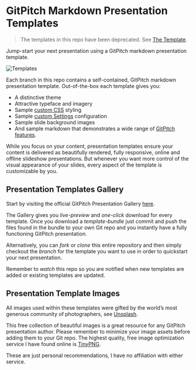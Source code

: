 # GitPitch Markdown Presentation Templates

> The templates in this repo have been deprecated. See [The Template](https://github.com/gitpitch/the-template).


Jump-start your next presentation using a GitPitch markdown
presentation template.

![Templates](assets/image/templates.gif)

Each branch in this repo contains a self-contained, GitPitch
markdown presentation template. Out-of-the-box each template
gives you:

- A distinctive theme
- Attractive typeface and imagery
- Sample [custom CSS](https://github.com/gitpitch/gitpitch/wiki/Slideshow-Custom-CSS) styling
- Sample [custom Settings](https://github.com/gitpitch/gitpitch/wiki/Slideshow-Settings) configuration
- Sample slide background images
- And sample markdown that demonstrates a wide range of [GitPitch features](https://gitpitch.com/features.html).

While you focus on your content, presentation templates
ensure your content is delivered as beautifully rendered, fully
responsive, online and offline slideshow presentations. But whenever you want more control of the visual appearance of your slides, every aspect of the template is customizable by you.

## Presentation Templates Gallery

Start by visiting the official GitPitch Presentation Gallery [here](https://gitpitch.com/templates).

The Gallery gives you *live-preview* and *one-click* download for every template. Once you download a *template-bundle* just commit and push the files found in the bundle to your own Git repo and you instantly have a fully functioning GitPitch presentation.

Alternatively, you can *fork* or *clone* this entire repository and then simply checkout the *branch* for the template you want to use in order to quickstart your next presentation. 


Remember to *watch* this repo so you are notified
when new templates are added or existing templates
are updated.

## Presentation Template Images

All images used within these templates were gifted by the world’s
most generous community of photographers, see [Unsplash](https://unsplash.com).

This free collection of beautiful images is a great resource for any
GitPitch presentation author. Please remember to minimize your image
assets before adding them to your Git repo. The highest quality,
free image optimization service I have found online is [TinyPNG](https://tinypng.com/). 

These are just personal recommendations, I have no affiliation with 
either service. 

